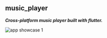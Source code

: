 ## music_player

***Cross-platform music player built with flutter.***

![app showcase 1](https://github.com/LQR471814/music-player/blob/main/showcase/showcase_1.png)
